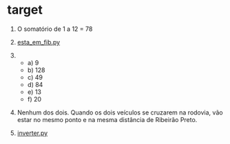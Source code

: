 # target
1. O somatório de 1 a 12 = 78

2. [esta_em_fib.py](esta_em_fib.py) 	

3. 
    - a) 9 
    - b) 128 
    - c) 49 
    - d) 84 
    - e) 13 
    - f) 20

4. Nenhum dos dois. Quando os dois veículos se cruzarem na rodovia, vão estar no mesmo ponto e na mesma distância de Ribeirão Preto.

5. [inverter.py](inverter.py)
